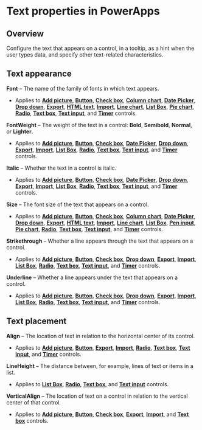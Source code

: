 <properties
    pageTitle="Text properties | Microsoft PowerApps"
    description="Reference material for properties such as Text, Tooltip, and HintText"
    services=""
    suite="powerapps"
    documentationCenter="na"
    authors="aftowen"
    manager="erikre"
    editor=""
    tags=""/>

<tags
   ms.service="powerapps"
   ms.devlang="na"
   ms.topic="article"
   ms.tgt_pltfrm="na"
   ms.workload="na"
   ms.date="03/17/2016"
   ms.author="anneta"/>

# Text properties in PowerApps #

## Overview ##
Configure the text that appears on a control, in a tooltip, as a hint when the user types data, and specify other text-related characteristics.

## Text appearance ##

**Font** – The name of the family of fonts in which text appears.

- Applies to [**Add picture**](../controls/control-add-picture.md), [**Button**](../controls/control-button.md), [**Check box**](../controls/control-check-box.md), [**Column chart**](../controls/control-column-line-chart.md), [**Date Picker**](../controls/control-date-picker.md), [**Drop down**](../controls/control-drop-down.md), [**Export**](../controls/control-export-import.md), [**HTML text**](../controls/control-html-text.md), [**Import**](../controls/control-export-import.md), [**Line chart**](../controls/control-column-line-chart.md), [**List Box**](../controls/control-list-box.md), [**Pie chart**](../controls/control-pie-chart.md), [**Radio**](../controls/control-radio.md), [**Text box**](../controls/control-text-box.md), [**Text input**](../controls/control-text-input.md), and [**Timer**](../controls/control-timer.md) controls.

**FontWeight** – The weight of the text in a control: **Bold**, **Semibold**, **Normal**, or **Lighter**.

- Applies to [**Add picture**](../controls/control-add-picture.md), [**Button**](../controls/control-button.md), [**Check box**](../controls/control-check-box.md), [**Date Picker**](../controls/control-date-picker.md), [**Drop down**](../controls/control-drop-down.md), [**Export**](../controls/control-export-import.md), [**Import**](../controls/control-export-import.md), [**List Box**](../controls/control-list-box.md), [**Radio**](../controls/control-radio.md), [**Text box**](../controls/control-text-box.md), [**Text input**](../controls/control-text-input.md), and [**Timer**](../controls/control-timer.md) controls.

**Italic** – Whether the text in a control is italic.

- Applies to [**Add picture**](../controls/control-add-picture.md), [**Button**](../controls/control-button.md), [**Check box**](../controls/control-check-box.md), [**Date Picker**](../controls/control-date-picker.md), [**Drop down**](../controls/control-drop-down.md), [**Export**](../controls/control-export-import.md), [**Import**](../controls/control-export-import.md), [**List Box**](../controls/control-list-box.md), [**Radio**](../controls/control-radio.md), [**Text box**](../controls/control-text-box.md), [**Text input**](../controls/control-text-input.md), and [**Timer**](../controls/control-timer.md) controls.

**Size** – The font size of the text that appears on a control.

- Applies to [**Add picture**](../controls/control-add-picture.md), [**Button**](../controls/control-button.md), [**Check box**](../controls/control-check-box.md), [**Column chart**](../controls/control-column-line-chart.md), [**Date Picker**](../controls/control-date-picker.md), [**Drop down**](../controls/control-drop-down.md), [**Export**](../controls/control-export-import.md), [**HTML text**](../controls/control-html-text.md), [**Import**](../controls/control-export-import.md), [**Line chart**](../controls/control-column-line-chart.md), [**List Box**](../controls/control-list-box.md), [**Pen input**](../controls/control-pen-input.md), [**Pie chart**](../controls/control-pie-chart.md), [**Radio**](../controls/control-radio.md), [**Text box**](../controls/control-text-box.md), [**Text input**](../controls/control-text-input.md), and [**Timer**](../controls/control-timer.md) controls.

**Strikethrough** – Whether a line appears through the text that appears on a control.

- Applies to [**Add picture**](../controls/control-add-picture.md), [**Button**](../controls/control-button.md), [**Check box**](../controls/control-check-box.md), [**Drop down**](../controls/control-drop-down.md), [**Export**](../controls/control-export-import.md), [**Import**](../controls/control-export-import.md), [**List Box**](../controls/control-list-box.md), [**Radio**](../controls/control-radio.md), [**Text box**](../controls/control-text-box.md), [**Text input**](../controls/control-text-input.md), and [**Timer**](../controls/control-timer.md) controls.

**Underline** – Whether a line appears under the text that appears on a control.

- Applies to [**Add picture**](../controls/control-add-picture.md), [**Button**](../controls/control-button.md), [**Check box**](../controls/control-check-box.md), [**Drop down**](../controls/control-drop-down.md), [**Export**](../controls/control-export-import.md), [**Import**](../controls/control-export-import.md), [**List Box**](../controls/control-list-box.md), [**Radio**](../controls/control-radio.md), [**Text box**](../controls/control-text-box.md), [**Text input**](../controls/control-text-input.md), and [**Timer**](../controls/control-timer.md) controls.

## Text placement ##

**Align** – The location of text in relation to the horizontal center of its control.

- Applies to [**Add picture**](../controls/control-add-picture.md), [**Button**](../controls/control-button.md), [**Export**](../controls/control-export-import.md), [**Import**](../controls/control-export-import.md), [**Radio**](../controls/control-radio.md), [**Text box**](../controls/control-text-box.md), [**Text input**](../controls/control-text-input.md), and [**Timer**](../controls/control-timer.md) controls.

**LineHeight** – The distance between, for example, lines of text or items in a list.

- Applies to [**List Box**](../controls/control-list-box.md), [**Radio**](../controls/control-radio.md), [**Text box**](../controls/control-text-box.md), and [**Text input**](../controls/control-text-input.md) controls.

**VerticalAlign** – The location of text on a control in relation to the vertical center of that control.

- Applies to [**Add picture**](../controls/control-add-picture.md), [**Button**](../controls/control-button.md), [**Check box**](../controls/control-check-box.md), [**Export**](../controls/control-export-import.md), [**Import**](../controls/control-export-import.md), and [**Text box**](../controls/control-text-box.md) controls.

